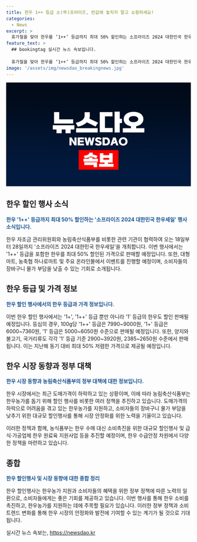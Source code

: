 ```yaml
---
title: 한우 1++ 등급 소(牛)프라이즈, 반값에 놓치지 말고 쇼핑하세요!
categories:
  - News
excerpt: >
  휴가철을 맞아 한우를 ‘1++’ 등급까지 최대 50% 할인하는 소프라이즈 2024 대한민국 한우세일이 개최된다. 이번 행사는 도매가격 하락으로 어려움을 겪는 한우농가를 돕고 소비자들의 장바구니 물가 부담을 낮추기 위해 마련됐다. 대규모 할인행사를 통해 한우 수급안정과 소비촉진을 동시에 이뤄내고자 한다. 한우 할인행사에서는 평시 판매가격의 최대 50% 할인된 가격으로 판매할 뿐 아니라, 1++ 등급을 포함한 다양한 부위와 가공품도 대량으로 선보인다. 이에 대해 농식품부는 휴가철을 맞아 장바구니 물가 부담을 낮추기 위해 이번 행사를 준비했으며, 도매가격 약세로 어려움을 겪고 있는 한우농가들에게 많은 지원을 부탁한다.
feature_text: >
  ## bookingtag 실시간 뉴스 속보입니다.

  휴가철을 맞아 한우를 ‘1++’ 등급까지 최대 50% 할인하는 소프라이즈 2024 대한민국 한우세일이 개최된다. 이번 행사는 도매가격 하락으로 어려움을 겪는 한우농가를 돕고 소비자들의 장바구니 물가 부담을 낮추기 위해 마련됐다. 대규모 할인행사를 통해 한우 수급안정과 소비촉진을 동시에 이뤄내고자 한다. 한우 할인행사에서는 평시 판매가격의 최대 50% 할인된 가격으로 판매할 뿐 아니라, 1++ 등급을 포함한 다양한 부위와 가공품도 대량으로 선보인다. 이에 대해 농식품부는 휴가철을 맞아 장바구니 물가 부담을 낮추기 위해 이번 행사를 준비했으며, 도매가격 약세로 어려움을 겪고 있는 한우농가들에게 많은 지원을 부탁한다.
image: '/assets/img/newsdao_breakingnews.jpg'
---
```


<p><img src="/assets/img/newsdao_breakingnews.jpg" alt="bookingtag 속보" /></p>

<h2 data-ke-size="size26">한우 할인 행사 소식</h2>

<p><b><span style="color: #1a5490;">한우 '1++' 등급까지 최대 50% 할인하는 '소프라이즈 2024 대한민국 한우세일' 행사 소식입니다.</span></b></p>

<p>한우 자조금 관리위원회와 농림축산식품부를 비롯한 관련 기관이 협력하여 오는 18일부터 28일까지 '소프라이즈 2024 대한민국 한우세일'을 개최합니다. 이번 행사에서는 '1++' 등급을 포함한 한우를 최대 50% 할인된 가격으로 판매할 예정입니다. 또한, 대형마트, 농축협 하나로마트 및 주요 온라인몰에서 이벤트를 진행할 예정이며, 소비자들의 장바구니 물가 부담을 낮출 수 있는 기회로 소개됩니다.</p>

<h2 data-ke-size="size26">한우 등급 및 가격 정보</h2>

<p><b><span style="color: #1a5490;">한우 할인 행사에서의 한우 등급과 가격 정보입니다.</span></b></p>

<p>이번 한우 할인 행사에서는 '1+', '1++' 등급 뿐만 아니라 '1' 등급의 한우도 할인 판매될 예정입니다. 등심의 경우, 100g당 '1++' 등급은 7990~9000원, '1+' 등급은 6000~7360원, '1' 등급은 5000~6050원 수준으로 판매될 예정입니다. 또한, 양지와 불고기, 국거리류도 각각 '1' 등급 기준 2900~3920원, 2385~2650원 수준에서 판매됩니다. 이는 지난해 동기 대비 최대 50% 저렴한 가격으로 제공될 예정입니다.</p>

<h2 data-ke-size="size26">한우 시장 동향과 정부 대책</h2>

<p><b><span style="color: #1a5490;">한우 시장 동향과 농림축산식품부의 정부 대책에 대한 정보입니다.</span></b></p>

<p>한우 시장에서는 최근 도매가격이 하락하고 있는 상황이며, 이에 따라 농림축산식품부는 한우농가를 돕기 위해 할인 행사를 비롯한 여러 정책을 추진하고 있습니다. 도매가격의 하락으로 어려움을 겪고 있는 한우농가를 지원하고, 소비자들의 장바구니 물가 부담을 낮추기 위한 대규모 할인행사를 통해 시장 안정화를 위한 노력을 기울이고 있습니다.</p>

<p>이러한 정책과 함께, 농식품부는 한우 수매 대신 소비촉진을 위한 대규모 할인행사 및 급식·가공업체 한우 원료육 지원사업 등을 추진할 예정이며, 한우 수급안정 차원에서 다양한 정책을 마련하고 있습니다.</p>

<h2 data-ke-size="size26">종합</h2>

<p><b><span style="color: #1a5490;">한우 할인행사 및 시장 동향에 대한 종합 정리</span></b></p>

<p>한우 할인행사는 한우농가 지원과 소비자들의 혜택을 위한 정부 정책에 따른 노력의 일환으로, 소비자들에게는 좋은 기회를 제공하고 있습니다. 이번 행사를 통해 한우 소비를 촉진하고, 한우농가를 지원하는 데에 주목할 필요가 있습니다. 이러한 정부 정책과 소비 트렌드 변화를 통해 한우 시장의 안정화와 발전에 기여할 수 있는 계기가 될 것으로 기대됩니다.</p>
실시간 뉴스 속보는, <a href="https://newsdao.kr" rel="dofollow">https://newsdao.kr</a>


